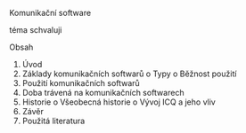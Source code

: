 Komunikační software

téma schvaluji

Obsah
  1.	Úvod
  2.	Základy komunikačních softwarů
    o	Typy
    o	Běžnost použití
  3.	Použití komunikačních softwarů
  4.	Doba trávená na komunikačních softwarech
  5.	Historie
    o	Všeobecná historie
    o	Vývoj ICQ a jeho vliv
  6.	Závěr
  7.	Použitá literatura
